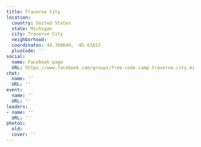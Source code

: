 ```yaml
---
title: Traverse City
location:
  country: United States
  state: Michigan
  city: Traverse City
  neighborhood: 
  coordinates: 44.760644, -85.61653
  plusCode: ''
social:
  name: Facebook page
  URL: https://www.facebook.com/groups/free.code.camp.traverse.city.mi
chat:
  name: ''
  URL: ''
event:
  name: ''
  URL: ''
leaders:
- name: ''
  URL: ''
photos:
  old: 
  cover: ''
---
```

